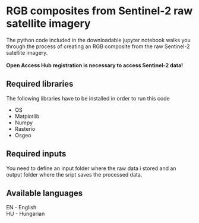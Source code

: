 # RGB composites from Sentinel-2 raw satellite imagery

The python code included in the downloadable jupyter notebook walks you through the process of creating an RGB composite from the raw Sentinel-2 satellite imagery.</br></br>
**Open Access Hub registration is necessary to access Sentinel-2 data!**

## Required libraries
The following libraries have to be installed in order to run this code 
- OS
- Matplotlib
- Numpy
- Rasterio
- Osgeo

## Required inputs
You need to define an input folder where the raw data i stored and an output folder where the sript saves the processed data.

## Available languages
EN - English</br>
HU - Hungarian
